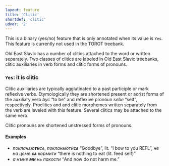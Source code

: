 ```yaml
---
layout: feature
title: 'Clitic'
shortdef: 'clitic'
udver: '2'
---
```


This is a binary (yes/no) feature that is only annotated when its value is `Yes`. This feature is currently not used in the TOROT treebank.

Old East Slavic has a number of clitics attached to the word or written separately. Two classes of clitics are labeled in Old East Slavic treebanks, clitic auxiliaries in verb forms and clitic forms of pronouns.  

### <a name="Yes">`Yes`</a>: it is clitic

Clitic auxiliaries are typically agglutinated to a past participle or mark reflexive verbs. Etymologically they are shortened present or aorist forms of the auxiliary verb _być_ “to be” and reflexive pronoun _sebe_ “self”, respectively. Proclitics and and clitic morphemes written separately from the verb are laveled with this feature. Several clitics may be attached to the same verb.

Clitic pronouns are shortened unstressed forms of pronouns.

#### Examples

* _покланѧю<b>ти</b>сѧ_, _покланѧюти<b>сѧ</b>_ “Goodbye”, lit. “I bow to you REFL”, _не на цеме <b>сѧ</b> кормити_ “there is nothing to eat (lit. feed self)”
* _а нꙑне <b>ми</b> нь пакости_ “And now do not harm me.”


